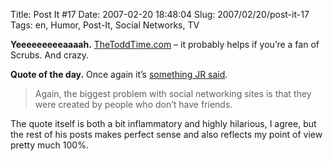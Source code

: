 Title: Post It #17
Date: 2007-02-20 18:48:04
Slug: 2007/02/20/post-it-17
Tags: en, Humor, Post-It, Social Networks, TV


**Yeeeeeeeeeaaaah.** [TheToddTime.com][1] – it probably helps if you’re a fan of Scrubs. And crazy.

**Quote of the day.** Once again it’s [something JR said][2].

> Again, the biggest problem with social networking sites is that they were
created by people who don’t have friends.

The quote itself is both a bit inflammatory and highly hilarious, I agree, but
the rest of his posts makes perfect sense and also reflects my point of view
pretty much 100%.

   [1]: http://thetoddtime.com/
   [2]: http://blog.unitedheroes.net/archives/p/2452/anti-social-networking-pt-mmclxvii4-beta/

